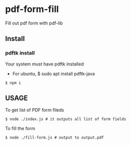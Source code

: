 # pdf-form-fill
Fill out pdf form with pdf-lib


## Install

### pdftk install
Your system must have pdftk installed
  * For ubuntu, $ sudo apt install pdftk-java

```
$ npm i
```

## USAGE

To get list of PDF form fileds
```
$ node ./index.js # it outputs all list of form fields
```

To fill the form
```
$ node ./fill-form.js # output to output.pdf
```

